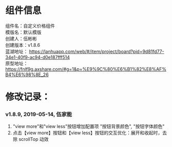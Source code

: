 # 组件信息
组件名：自定义价格组件 <br/>
模版名：默认模版 <br/>
创建人：伍彬彬 <br/>
创建版本：v1.8.6 <br/>
蓝湖地址： 
https://lanhuapp.com/web/#/item/project/board?pid=9d81fd77-34e1-40f9-ac94-d0e187fff514 <br/>
原型地址：
https://fnlf9g.axshare.com/#g=1&p=%E9%9C%80%E6%B1%82%E8%AF%B4%E6%98%8E_26 <br/>


# 修改记录：

### v1.8.9, 2019-05-14, 伍家能
1. "view more"和"view less"按钮增加配置项 "按钮背景颜色", "按钮字体颜色"
2. 点击【view more】按钮和【view less】按钮的交互优化：展开和收起时，去除 scrollTop 动效

